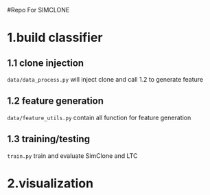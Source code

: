 #Repo For SIMCLONE

# 1.build classifier
## 1.1 clone injection
`data/data_process.py` will inject clone and call 1.2 to generate feature
## 1.2 feature generation 
`data/feature_utils.py` contain all function for feature generation 
## 1.3 training/testing
`train.py` train and evaluate SimClone and LTC

# 2.visualization
